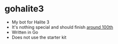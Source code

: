 # gohalite3

* My bot for Halite 3
* It's nothing special and should finish [around 100th](https://halite.io/user/?user_id=219)
* Written in Go
* Does not use the starter kit
